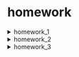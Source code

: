 # homework
<details>
<summary>homework_1</summary>

一、	收集及可视化过程操作、感想

其实最开始想到的选题是每天听了哪些歌（网易云音乐有“最近播放”列表，但我总是会忘记当天听的第一首歌是什么），跟哪些人聊了天、聊了什么，每天在微博上浏览了哪些话题，但最后我考虑了很多天，因为觉得我一旦想要搜集，而且还属于比较隐私的数据，我的行为必定会受到影响，比如我肯定会为了表现自己坚定好学而少点击娱乐消息，会为了让自己看起来有点音乐品味而少听旋律洗脑的“口水歌”，以及为了表现出彬彬有礼、说话得体而克制发最常用的“哈哈哈哈哈哈哈”。

综合考虑，在初步定下的选定中，可行性最高的是搜集“在看”列表中的好友姓名和阅读的文章。但考虑到这样搜集最后呈现出来的效果可能会涉及好友的隐私，这个思路便作罢。

回到我自己身上，我想或许我可以综合一下各类指标平衡来对自己的日常生活做一个评估，看看自己把时间都花在了哪里，也顺便挖掘一下自己的兴趣爱好和性格特点的内在联系。

抱着这样的想法我初步决定把自己的生活分为四个维度：学习（读书、写作业、背单词等）、娱乐（听音乐、刷微博、看综艺等）、日常环节（吃饭、洗漱）以及社交（聊天、朋友圈点赞、评论等）。

随着条目的逐渐细化，我发现我试图建立的评价体系并没有越来越清晰，反而更繁复、更说不清了。于是我决定在三级指标的基础上捏合一些指标为二级指标。也随着自己第一步没有掌握好绘图的尺寸，导致圆盘不能过度细分，因此将错就错，做出了上课、吃饭、看书、睡觉、参加国庆爱国活动这样几个大类，其中特殊标出的是给我留下深刻印象的事件。

在我自己的第一张手绘作业中，我选择用变体时间轴的形式展示9月21日0:00至9月25日24：00五天的日常，之所以选这几天以及作业交迟的原因是因为我个人遇到一件我自认为20年人生经历的至暗时刻，也就是我在手稿中完全涂黑的时段。

为了让自己尽可能多的运用图形思维，也尽可能少地使用汉字，我选择用色彩表示情绪和分类。首先是蓝色，既代表我的日常活动——溜达，又代表睡眠。前者通常与音乐相伴随，虽然我没有做最后的定量统计，但根据我个人的回忆，在情绪低落期间我通常听“李荣浩”的歌曲，情绪高亢的阶段，我通常听比较“甜”的韩文歌曲；而后者，在区域较大的地方，我画了最常用的“晚安”表情包，区域较小的位置则用三个Z或“Hulu”的拟声词来指代。绿色代表日常起居：洗漱、在路上行走以及餐食非常不同的三餐。紫色代表读书，这段期间我主要读了《飘》，因此用此书的英文名、缩写或作者名字指代。棕色、黄色代表上课时间，为了简便处理不把时间切的过碎，我将课间时间等分到课堂和前一个活动上。

此外，我用颜色的深浅和圆形的位置来代表我的情绪状态。圆形与时钟形状类似，因此24等分可以代表一天24小时，我将纸张对折，折痕代表我毫无情绪波动的状态，折痕以下的区域代表我心情低落的状态，我用圆的位置逐渐上升至折痕以上表达我的心情逐渐有所好转。折痕以下的部分颜色比较深，而以上的部分颜色更为明亮。我认为这样表示情绪更为直观。

视觉呈现部分我最想阐释的一个是Sunday耳机的部分，这是我与同学通话过程中的一个小插曲，他的耳机坏了，所以其中一个耳机的部分音量采用了静音的图表；再一个是爬虫课，我试图用乱序排列的#、*、Python图表、换行符等来表示；还有一个是Monday的小喇叭代表我跟妈妈的争吵，梗出自我的爸爸，他会说妈妈是“小喇叭开始广播啦”。

![add image](https://github.com/biugbang/homework_1/raw/master/手绘作业_1.jpg)

第二张手绘作品是我在没有统计“在看”、每天听的音乐、看的话题等操作后曲线救国的路线。这个灵感来自于QQ空间的“周报”，其内容是分析用户这一周访客的性别占比、年龄占比和第一个访客及访问次数最多的访客。这是基于数据抓取给出的一个相对巨细的用户访客画像，但实际上再细一步，根据我们自己对好友的了解，我们可以将信息进一步细化，我统计了跟第一张手绘图同期的QQ说说和微信朋友圈内容，用两个平台特有的图标代表点赞和评论，因为与我互动的只有高中和大学同学，且女生居多，大学男同学和高中男同学未在同一动态的点赞和评论中同时出现，所以我将每一条动态的互动好友分为三类：男生、大学女同学和高中女同学，并用同一色系的不同颜色表示，其中比较特殊的是9月23号的微信朋友圈混入了我的表哥，我用橙色标注了出来。脱敏的处理就非常拙劣了，看起来像是一些不可名状的内容，但其实是我个人比较负面或者幼稚的言论，我觉得不好意思放在作业里上交。

![add image](https://github.com/biugbang/homework_1/raw/master/手绘作业_2.jpg)

这次作业是我第一次尝试不将数据认为是纯数字的基础上所做的呈现。我对“数据新闻”中的“数据”第一次改观发生在阅读《数据新闻概论》之后，按照我初始的理解，也是我报考这个专业的原因，数据新闻较传统新闻的区别在于引入数据使报道在纯文字的基础上更为客观，加之对数理知识的热爱，我对数据的认知就更局限于数字处理的技巧决定了数据新闻水平的高低。后来通过学习，我意识到这是一种较技术决定更为局限的认知，数据不仅是数字，更为广义的层面它代表一种处理资料的方式。

确实，当数据被理解为资料的时候有一种打开新世界大门的感觉。但在实操过程中我还意识到很多不足，首先我第一份手绘作业的数据收集方式是回忆，虽然这使得我对情绪的评价较为客观，但也是我所罗列的时间基本上都是正点的原因，我没有办法回忆起更巨细的东西，但如果我真的即时记下的话，就像我想立社交媒体人设一样，我的行为一定会受到影响，所以我甚至想是不是真的只有大数据才公正呢？可是我做第二张手绘作业的时候我又发现，大数据的结果看似有针对性性实际不然，我的空间访客女同学居多不假，但我的历个阶段女同学多于男同学也是事实。非常希望老师在课堂上能给出解答、指点：究竟什么样的数据收集方式更合理一些？即时收集还是“出其不备”？


二、	你认为日常生活中哪些数据是被搜集的？被谁搜集了？

我认为被搜集的数据大致分为两种：一种是被主动透露出去的，另一种是被被动搜集走的。主动的方式可以举这样一个例子：我们想要领取某种福利，比如领取取暖补助，为满足要求就要事先说清楚自己的住房面积、家庭人口数，地方办事处接收到的数据就是被有特定需求的人主动透露出去的。被动被搜集的数据也分自愿和非自愿两类，自愿的，比如说学校每年的信息采集，作为个人而言我们是很难自己主动去找个机器输入自己认为的基本信息，但学校在搜集的时候我们也不会拒绝，因为我们也知道这是为了我们自己日后更好的享受校园生活而做的前期准备；非自愿被搜集比如很多APP，我们为了正常使用不得不开一些权限，但很多时候可以发现，针对性内容的推送其实跟开了权限有很大关系，这不仅会造成内卷化，甚至可能窃取不必要的隐私；再如社会上流通的贩卖信息的行为，我们不定期街道的推销电话就是很好的例证。

被谁搜集了？在我看来是被有利可图者搜集了，APP搜集了用户喜好，针对性推送产品，一定程度上就提高了电商市场的活力；电话推销也是如此，容易上当受骗的老年群体就是正中下划的典型；而被主动透露的数据看起来提供方需求更强烈，但接收方也是或为了更顺利的工作、或为了日后存档等目的而搜集，只是对比之下表现不算突出罢了。

总体来看，我认为善用数据能获得的利好是很多的，但前提是善用，也希望自己能够掌握在不侵犯别人权利的前提下搜集有用数据的能力。

</details>

<details>
<summary>homework_2</summary>

# （一）	我国还有哪些关于公共数据开放的条例或法规？
1.[《国务院关于印发促进大数据发展行动纲要的通知》（国发〔2015〕50号）](http://www.gov.cn/zhengce/content/2015-09/05/content_10137.htm)

2.[天津市促进大数据发展应用条例（2018/12/14）](http://www.tjrd.gov.cn/flfg/system/2018/12/17/030011277.shtml)

数据源：天津人大网	

具体位置：第二章 政务数据 第二节 数据共享 第三节 数据开放 第四章 开发应用

3.[杭州市政务数据资源共享管理暂行办法（杭政办函〔2015〕11号）](http://www.hangzhou.gov.cn/art/2015/3/31/art_807152_1052.html)

数据源：杭州市人民政府网

具体位置：八、数据共享以你雇佣

4.[武汉市政务数据资源共享管理暂行办法（武政办〔2015〕146号）](http://www.wuhan.gov.cn/hbgovinfo/szfxxgkml/fggw/bgtwj/201512/t20151230_43843.html)

数据源：武汉市人民政府网

具体位置：第三章 数据共享应用

5.[常德市政府数据资源共享管理暂行办法（常政办发〔2016〕18号）](http://www.changde.gov.cn/art/2016/7/13/art_8683_2645.html)

数据源：常德市人民政府

具体位置：第四章 共享应用

6.[温州市政务数据资源共享管理办法(试行)	（温政办〔2016〕138号）](http://www.wenzhou.gov.cn/art/2016/12/30/art_1229314_40769.html)

数据源：温州政府网

具体位置：第四章 数据资源共享

7.[浙江省公共数据和电子政务管理办法（省政府令354号 2017/3/27）](http://www.zj.gov.cn/art/2017/3/24/art_37172_290866.html)

数据源：浙江政府服务网

具体位置：第三部分 管理和应用

8.[贵阳市政府数据共享开放条例（2017/4/11）](http://www.guiyang.gov.cn/zwwgk/jcgk/jchgk/fggw/20180930/i1818010.html)

数据源：贵阳市人民政府网

具体位置：第三章 数据共享

9.[延安市政务数据资源共享管理暂行办法（延政办发〔2017〕44号）](http://www.yanan.gov.cn/gk/zfwj/szfbwj/292787.htm)

数据源：延安市人民政府网

具体位置：第四章 数据资源共享    第五章 数据资源开放

10.[巢湖市政务数据资源共享开放管理暂行办法（巢政办〔2018〕2号）](http://zwgk.hefei.gov.cn/zwgk/public/spage.xp?doAction=view&indexno=00326508X/201801-00098	)

数据源：合肥市政府信息公开网

具体位置：第三章 数据共享     第四章 数据开放

11.[江门市政务数据资源共享和开放管理暂行办法（草案）（2018/3/13）](http://www.jiangmen.gov.cn/szdwzt/jmzwfwsjglig/zwgk/ztgg/201901/t20190109_1799618.html)

数据源：江门市人民政府网

具体位置：第四章 政务数据共享     第五章 政务数据开放

12.[吉安市政务数据共享管理暂行办法（吉府办发〔2018〕10号）](http://www.jian.gov.cn/news-show-34573.html	)

数据源：吉安市人民政府网

具体位置：第五章 共享使用

13.[西安市政务数据资源共享管理办法（市政发〔2018〕47号）](http://www.xa.gov.cn/gk/zcfg/szfwj/5d49363ff99d6572b76b86ca.html)

数据源：西安市人民政府网

具体位置：第六章 共享与使用     第七章 开放与开发

14.[吉林省公共数据和一网通办管理办法(试行)（吉政发〔2019〕4号）](http://xxgk.jl.gov.cn/szf/gkml/201901/t20190117_5486564.html)

数据源：吉林省人民政府官网

具体位置：第四章 公共数据共享和开放

15.[佛山市政务数据资源管理办法（公众征求意见稿）（2019/5/7）](http://www.foshan.gov.cn/hdjl/yjzj/yjzqjs/201905/t20190507_7481597.html)

数据源：佛山市人民政府网

具体位置：第六章 数据共享使用       第七章 数据开放应用

16.[沈阳市政务数据资源共享开放条例（征求意见稿）（2019/7/11）](http://www.shenyang.gov.cn/html/SY/154700104418245/154700104418245/null/0441824526425348.html	)

数据源：沈阳市人民政府网

具体位置：第三章 政务数据资源的共享      第四章 政务数据资源的开放

17.[部省水运政务数据共享工作方案（交办水函〔2019〕1156号）](http://www.gov.cn/xinwen/2019-08/21/content_5423022.htm)

数据源：中央人民政府网	

18.[上海市公共数据开放暂行办法（沪府令21号	2019/9/10）](http://www.shanghai.gov.cn/nw2/nw2314/nw2319/nw2407/nw45024/u26aw62638.html)

数据源：上海政府网	

[官方解读](http://www.shanghai.gov.cn/nw2/nw2314/nw2319/nw41893/nw42230/u21aw1401306.html)


**思路**

&emsp;&emsp;在了解条例和法规的定义（条例是国家权力机关或行政机关依照政策和法令而制定并发布的；法规是法令、条例、规则和章程等法定文件的总称）之后，我首先尝试寻找有相关政策制定诉求和能力的相关政府和部门，发现一篇报道[王蕤,杨春立,余坦.政务数据共享的必要性[N].中国计算机报,2019-09-09(14).]( https://kns-cnki-net.w.cuc.edu.cn//KXReader/Detail?TIMESTAMP=637060867275706250&DBCODE=CCND&TABLEName=CCNDLAST2019&FileName=JSJB201909090140&RESULT=1&SIGN=zMS6pdi8gGjEoSnBRgeuLkKvWVU%3D)中提到目前我国有山东省、广东省、贵州省、浙江省、福建省、吉林省、广西壮族自治区、河南省、江西省、内蒙古自治区、重庆市、上海市12个省级大数据管理机构，以及广州市大数据管理局、沈阳市大数据管理局、成都市大数据管理局、兰州市大数据管理局、黄石市大数据管理局、保山市大数据管理局、咸阳市大数据管理局、昆明市大数据管理局、贵阳市大数据发展管理委员会、银川市大数据管理服务、宁波市大数据管理局、杭州市数据资源管理局、中卫市云计算和大数据发展服务局、合肥市数据资源局、酒泉市大数据管理局、黔南州大数据管理局、南通市大数据管理局、江门市大数据管理局、徐州市大数据管理局、深圳市龙岗区大数据管理局、五华区大数据管理局21个地市大数据管理局。

&emsp;&emsp;但在山东省和广东省数据管理局网站搜索之后，并没有找到类似《上海市公共数据开放暂行办法》的政策，意识到存在制定政策的有可能是上级部门等各种因素，以及通过名为[国脉电子商务网]( www.echinagov.com)的商业网站找到了上述具体33个管理局的名称，因此在该网站通过“国脉电子政务网 > 政策 > 政策库 > 大数据（内容标签）”的路径搜索相关条例、法规。最终共检索出294条相关信息，在Excel中分别通过“数据+条例/法规”“公共数据/政府数据+共享/公开”六种关键字组合筛选出17条满足条件的文件，罗列如上。


# (二)	国内外有哪些政府开放数据平台？ 

## 四川省

[成都市公共数据开放平台](http://www.cddata.gov.cn/)

[四川省人民政府网站](http://www.sc.gov.cn/10462/13797/index.shtml)

[雅安市人民政府数据开放栏目](http://www.yaan.gov.cn/shuju.html)

## 北京市

[北京市政务数据资源网](http://www.bjdata.gov.cn/jkfb/index.htm)

## 上海市

[上海市政府数据服务网](http://www.data.sh.gov.cn/home!toHomePage.action)

## 天津市

[天津市信息资源统一开放平台](https://data.tj.gov.cn/)

## 福建省

[福建省公共信息资源统一开放平台](https://data.fujian.gov.cn/odweb/)

[厦门市大数据开放平台](http://data.xm.gov.cn/)

## 广东省

[开放广东](http://gddata.gd.gov.cn/)

[广东省金融数据开放平台](http://210.76.74.192/)

[佛山市政府数据开放平台](http://www.foshan-data.cn/)

[深圳市政府数据开放平台](http://opendata.sz.gov.cn/)

[广州市政府数据统一开放平台](http://data.gz.gov.cn/)

[数据东莞](http://dataopen.dg.gov.cn/dataopen/)

[惠州市政府数据开放平台](http://data.huizhou.gov.cn/)

[珠海市民生数据开放平台](http://data.zhuhai.gov.cn/)

[广东省政府数据统一开放平台-潮州市](http://gddata.gd.gov.cn/index.php/data/ls/Type/0/v/344.html)

[广东省政府数据统一开放平台-河源市](http://gddata.gd.gov.cn/index.php/data/ls/Type/0/v/339.html)

[江门市数据开放平台](http://data.jiangmen.gov.cn/)

[中山市政府数据统一开放平台](http://zsdata.zs.gov.cn/web/index)

[肇庆市人民政府数据开放平台](http://www.zhaoqing.gov.cn/sjkf/)

## 贵州省

[贵阳市政府数据开放平台](http://www.gyopendata.gov.cn/)

[遵义市政府数据开放平台](http://www.zyopendata.gov.cn/)

[铜仁市政府数据开放平台](http://gztrdata.gov.cn/)

## 海南省

[海南省政府数据统一开放平台](http://data.hainan.gov.cn/)

## 河南省

[河南省公共数据开放平台](http://data.hnzwfw.gov.cn/odweb/)

## 江西省

[江西省政府数据开放网站](http://data.jiangxi.gov.cn/)

## 宁夏回族自治区

[宁夏回族自治区数据开放平台](http://ningxiadata.gov.cn/odweb/index.htm)

[石嘴山政府数据开放平台](http://szssjkf.nxszs.gov.cn/)

[银川市城市数据开放平台](http://data.yinchuan.gov.cn/)

## 山东省

[山东公共数据开放网](http://data.sd.gov.cn/)

[济南市公共数据开放网](http://www.jndata.gov.cn/)

[青岛公共数据开放网](http://data.qingdao.gov.cn/)

## 陕西省

[陕西省公共数据开放平台](http://www.sndata.gov.cn/)

## 浙江省

[浙江政务服务网“数据开放”专题网站](http://data.zjzwfw.gov.cn/)

[宁波市政府数据服务网](http://www.datanb.gov.cn/nbdatafore/web/indexpage.action)

## 安徽省

[合肥市政府数据开放平台](http://61.133.142.137)

[蚌埠市信息资源开放平台](http://data.bengbu.gov.cn/)

[黄山市人民政府数据开放栏目](http://www.huangshan.gov.cn/DataDevelopment/showTopicContentList/8/page_1.html)

## 湖北省

[武汉市政务公开数据服务网](http://www.wuhandata.gov.cn/whData/)

## 湖南省

[长沙市政府门户网站数据开放平台](http://www.changsha.gov.cn/data/)

## 江苏省

[苏州市政府数据开放平台](http://www.suzhou.gov.cn/dataOpenWeb/data)

[常州市政府数据开放平台](http://opendata.changzhou.gov.cn/)

## 黑龙江省

[哈尔滨市政府数据开放平台](http://data.harbin.gov.cn/)

## 新疆维吾尔自治区

[新疆维吾尔自治区政务数据开放网](http://data.xinjiang.gov.cn/index.html)

## 台湾

[台湾](http://data.gov.tw/)

## 香港

[資料一線通](DATA.GOV.HK https://data.gov.hk/sc/)

## 澳门

[澳门](https://www.dsec.gov.mo/home_zhmo.aspx)

--------

云南、内蒙古、广西、西藏、重庆、辽宁省、吉林省、河北省、山西省、甘肃省、青海省暂无。

--------

*信源：《[最全的中国开放数据(open data)及政府数据开放平台汇总](http://www.tanmer.com/blog/451)》*

----------

## 国外

[纽约政府开放数据平台](https://opendata.cityofnewyork.us/)

[旧金山政府开发数据网站San Fransisco Government Open Data](https://datasf.org/opendata/)

[休斯顿市开放数据门户网站](http://data.houstontx.gov/)

[美国官网数据超市](https://www.data.gov/)

[美国人口普查局United States Census Bureau](https://www.census.gov/)

[美国国家环境信息中心National Climatic Data Center – NOAA](https://www.ncdc.noaa.gov/)

[美国宇航局ClimateData.us ](http://www.climatedata.us/)

[瑞典统计局Sweden, Statistics](https://www.scb.se/en/)

[印度开放政府数据Open Government Data Platform India](https://data.gov.in/)

[新加坡政府开放数据平台](https://data.gov.sg/)

*信源：《[【Open Data】国外开放数据中心及政府数据开放平台汇总]( http://www.tanmer.com/blog/537)》*

-----------

**除了上述网站外，《数据新闻概论（第二版）一书》还提到以下满足要求的平台：**

[英国政府网站](GOV.uk)

[美国联邦政府官方网站](USA.gov)

[英国政府数据网站](data.gov.uk)

[“国家数据”平台](data.stats.gov.cn)

[中国政府网](gov.cn)

# (三)	2012-2018年各季度GDP增速

&emsp;&emsp;在国家统计局数据库>[季度数据](http://data.stats.gov.cn/easyquery.htm?cn=B01)>指标>国民经济核算目录下分别找到国内生产总值（现价）和国内生产总值（不变价）自2018年第四季度至2011年第一季度的数据，由于网站只能一次性出现18个季度的数据，因此2014年及之前的数据需通过键入“年份+代表季度的字母”查找。

&emsp;&emsp;通过季度间差值/上一季度的数据和同期差值/上一期数据分别计算得出名义环比/同比（现价）和实际环比/同比（不变价）的值，通过查找资料发现实际与名义增速之间的区别在于平减指数，有时用CPI替换，但使用这两个指数的意义也在于消除通货膨胀等现实因素造成的差距，所以推断不变价数据计算得出的增速为实际增速。

&emsp;&emsp;但是，在与官方网站给出的环比数据进行对比发现与我个人的计算结果不同，这其中可能还有一些繁杂的计算有待之后深入了解，具体数据和计算过程如下（鼠标悬停在图片上可以看到图表标题）。

--------

![现价数据](https://github.com/biugbang/homework_2/raw/master/1.png "现价数据")

---------

![现价_环比](https://github.com/biugbang/homework_2/raw/master/2.png "现价_环比")

---------

![现价_同比](https://github.com/biugbang/homework_2/raw/master/3.png "现价_同比")

-----------

![不变价数据](https://github.com/biugbang/homework_2/raw/master/4.png "不变价数据")

----------
 
![不变价_环比](https://github.com/biugbang/homework_2/raw/master/5.png "不变价_环比")

-----------

![不变价_同比](https://github.com/biugbang/homework_2/raw/master/6.png "不变价_同比")

----------

![官方环比数据](https://github.com/biugbang/homework_2/raw/master/7.png "官方环比数据") 

-------------

![官方环比数据统计图](https://github.com/biugbang/homework_2/raw/master/8.png "官方环比数据统计图")

</details>

<details>
<summary>homework_3</summary>







</details>
